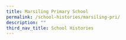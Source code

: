 ```yaml
---
title: Marsiling Primary School
permalink: /school-histories/marsiling-pri/
description: ""
third_nav_title: School Histories
---
```

